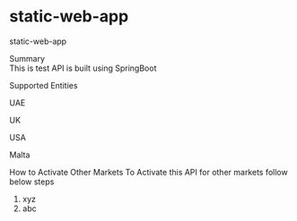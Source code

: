 # static-web-app
static-web-app

Summary  
This is test API is built using SpringBoot

Supported Entities 

UAE

UK

USA

Malta


How to Activate Other Markets
To Activate this API for other markets follow below steps 
  1. xyz 
  2. abc 
